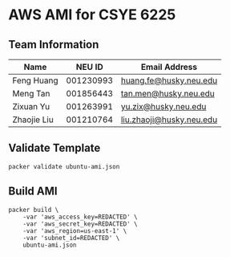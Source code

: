 # AWS AMI for CSYE 6225

## Team Information

| Name | NEU ID | Email Address |
| --- | --- | --- |
| Feng Huang | 001230993 | huang.fe@husky.neu.edu |
| Meng Tan | 001856443 | tan.men@husky.neu.edu |
| Zixuan Yu | 001263991 | yu.zix@husky.neu.edu |
| Zhaojie Liu | 001210764 | liu.zhaoji@husky.neu.edu |

## Validate Template

```
packer validate ubuntu-ami.json
```

## Build AMI

```
packer build \
    -var 'aws_access_key=REDACTED' \
    -var 'aws_secret_key=REDACTED' \
    -var 'aws_region=us-east-1' \
    -var 'subnet_id=REDACTED' \
    ubuntu-ami.json
```
